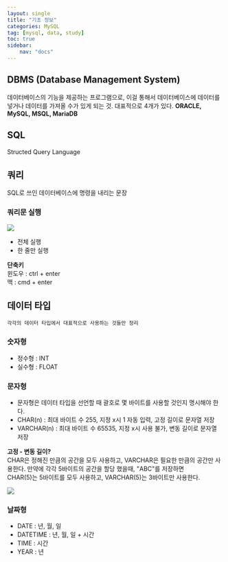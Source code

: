 ```yaml
---
layout: single
title: "기초 정보"
categories: MySQL
tag: [mysql, data, study]
toc: true
sidebar:
    nav: "docs"
---
```


## DBMS (Database Management System)

데이터베이스의 기능을 제공하는 프로그램으로, 이걸 통해서 데이터베이스에 데이터를 넣거나 데이터를 가져올 수가 있게 되는 것. 대표적으로 4개가 있다. **ORACLE, MySQL, MSQL, MariaDB**

## SQL

Structed Query Language

## 쿼리

SQL로 쓰인 데이터베이스에 명령을 내리는 문장

### 쿼리문 실행

![](https://velog.velcdn.com/images/pine1230/post/96848463-31c8-45d3-9f18-00a0a9f413bf/image.png)

-   전체 실행
-   한 줄만 실행

**단축키**  
윈도우 : ctrl + enter  
맥 : cmd + enter

## 데이터 타입

```
각각의 데이터 타입에서 대표적으로 사용하는 것들만 정리
```

### 숫자형

-   정수형 : INT
-   실수형 : FLOAT

### 문자형

-   문자형은 데이터 타입을 선언할 때 괄호로 몇 바이트를 사용할 것인지 명시해야 한다.
-   CHAR(n) : 최대 바이트 수 255, 지정 x시 1 자동 입력, 고정 길이로 문자열 저장
-   VARCHAR(n) : 최대 바이트 수 65535, 지정 x시 사용 불가, 변동 길이로 문자열 저장

**고정 - 변동 길이?**  
CHAR은 정해진 만큼의 공간을 모두 사용하고, VARCHAR은 필요한 만큼의 공간만 사용한다. 만약에 각각 5바이트의 공간을 할당 했을때, "ABC"를 저장하면  
CHAR(5)는 5바이트를 모두 사용하고, VARCHAR(5)는 3바이트만 사용한다.

![](https://velog.velcdn.com/images/pine1230/post/c70a93fd-5e3e-4a39-895f-0f4059353070/image.png)

### 날짜형

-   DATE : 년, 월, 일
-   DATETIME : 년, 월, 일 + 시간
-   TIME : 시간
-   YEAR : 년